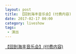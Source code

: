 ```yaml
---
layout: post
title: 【回到海丰音乐会】(付费内容)
date: 2017-02-17 00:00
category: liveshow
tags:
 - 演出
---
```


[【回到海丰音乐会】(付费内容)](https://mp.weixin.qq.com/s/qd5S2vdG3F-69_ONQ56gGQ)